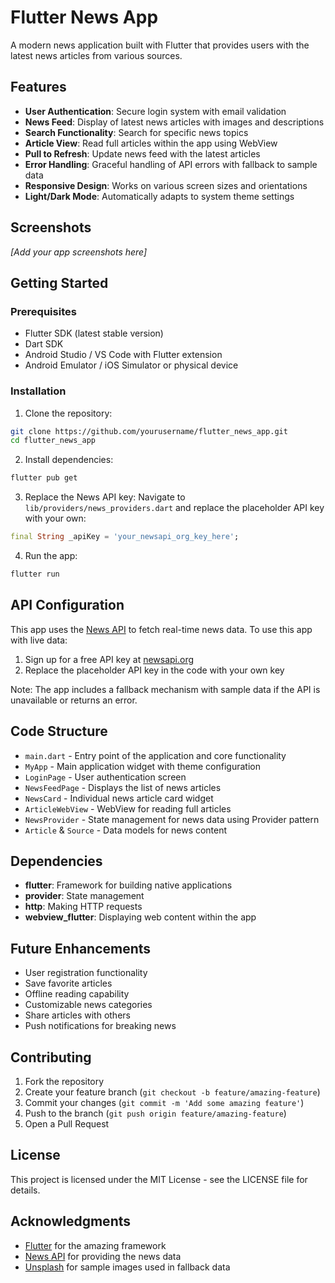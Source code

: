 # Flutter News App

A modern news application built with Flutter that provides users with the latest news articles from various sources.

## Features

- **User Authentication**: Secure login system with email validation
- **News Feed**: Display of latest news articles with images and descriptions
- **Search Functionality**: Search for specific news topics
- **Article View**: Read full articles within the app using WebView
- **Pull to Refresh**: Update news feed with the latest articles
- **Error Handling**: Graceful handling of API errors with fallback to sample data
- **Responsive Design**: Works on various screen sizes and orientations
- **Light/Dark Mode**: Automatically adapts to system theme settings

## Screenshots

*[Add your app screenshots here]*

## Getting Started

### Prerequisites

- Flutter SDK (latest stable version)
- Dart SDK
- Android Studio / VS Code with Flutter extension
- Android Emulator / iOS Simulator or physical device

### Installation

1. Clone the repository:
```bash
git clone https://github.com/yourusername/flutter_news_app.git
cd flutter_news_app
```

2. Install dependencies:
```bash
flutter pub get
```

3. Replace the News API key:
   Navigate to `lib/providers/news_providers.dart` and replace the placeholder API key with your own:
```dart
final String _apiKey = 'your_newsapi_org_key_here';
```

4. Run the app:
```bash
flutter run
```

## API Configuration

This app uses the [News API](https://newsapi.org/) to fetch real-time news data. To use this app with live data:

1. Sign up for a free API key at [newsapi.org](https://newsapi.org/register)
2. Replace the placeholder API key in the code with your own key

Note: The app includes a fallback mechanism with sample data if the API is unavailable or returns an error.

## Code Structure

- `main.dart` - Entry point of the application and core functionality
- `MyApp` - Main application widget with theme configuration
- `LoginPage` - User authentication screen
- `NewsFeedPage` - Displays the list of news articles
- `NewsCard` - Individual news article card widget
- `ArticleWebView` - WebView for reading full articles
- `NewsProvider` - State management for news data using Provider pattern
- `Article` & `Source` - Data models for news content

## Dependencies

- **flutter**: Framework for building native applications
- **provider**: State management
- **http**: Making HTTP requests
- **webview_flutter**: Displaying web content within the app

## Future Enhancements

- User registration functionality
- Save favorite articles
- Offline reading capability
- Customizable news categories
- Share articles with others
- Push notifications for breaking news

## Contributing

1. Fork the repository
2. Create your feature branch (`git checkout -b feature/amazing-feature`)
3. Commit your changes (`git commit -m 'Add some amazing feature'`)
4. Push to the branch (`git push origin feature/amazing-feature`)
5. Open a Pull Request

## License

This project is licensed under the MIT License - see the LICENSE file for details.

## Acknowledgments

- [Flutter](https://flutter.dev/) for the amazing framework
- [News API](https://newsapi.org/) for providing the news data
- [Unsplash](https://unsplash.com/) for sample images used in fallback data